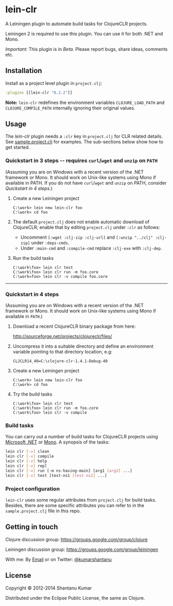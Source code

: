 # lein-clr

A Leiningen plugin to automate build tasks for ClojureCLR projects.

Leiningen 2 is required to use this plugin. You can use it for both .NET and Mono.

*Important:* This plugin is in _Beta_. Please report bugs, share ideas, comments etc.


## Installation

Install as a project level plugin in `project.clj`:

```clojure
:plugins [[lein-clr "0.2.2"]]
```

**Note:** `lein-clr` redefines the environment variables `CLOJURE_LOAD_PATH`
and `CLOJURE_COMPILE_PATH` internally ignoring their original values.


## Usage

The _lein-clr_ plugin needs a `:clr` key in `project.clj` for CLR related details. See [sample.project.clj](/kumarshantanu/lein-clr/sample.project.clj) for examples. The sub-sections below show how to get started.

### Quickstart in 3 steps -- requires `curl`/`wget` and `unzip` on `PATH`

(Assuming you are on Windows with a recent version of the .NET framework or Mono.
It should work on Unix-like systems using Mono if available in PATH. If you do
not have `curl`/`wget` and `unzip` on PATH, consider _Quickstart in 4 steps_.)

1. Create a new Leiningen project

    ```batch
    C:\work> lein new lein-clr foo
    C:\work> cd foo
    ```

2. The default `project.clj` does not enable automatic download of ClojureCLR;
   enable that by editing `project.clj` under `:clr` as follows:
   * Uncomment `[:wget :clj-zip :clj-url]` and `[:unzip "../clj" :clj-zip]`
     under `:deps-cmds`.
   * Under `:main-cmd` and `:compile-cmd` replace `:clj-exe` with `:clj-dep`.

3. Run the build tasks

    ```batch
    C:\work\foo> lein clr test
    C:\work\foo> lein clr run -m foo.core
    C:\work=foo> lein clr -v compile foo.core
    ```

--------

### Quickstart in 4 steps

(Assuming you are on Windows with a recent version of the .NET framework or
Mono. It should work on Unix-like systems using Mono if available in `PATH`.)

1. Download a recent ClojureCLR binary package from here:

   http://sourceforge.net/projects/clojureclr/files/

2. Uncompress it into a suitable directory and define an environment variable
   pointing to that directory location, e.g:

   `CLJCLR14_40=C:\clojure-clr-1.4.1-Debug-40`

3. Create a new Leiningen project

   ```batch
   C:\work> lein new lein-clr foo
   C:\work> cd foo
   ```

4. Try the build tasks

   ```batch
   C:\work\foo> lein clr test
   C:\work\foo> lein clr run -m foo.core
   C:\work\foo> lein clr -v compile
   ```

### Build tasks

You can carry out a number of build tasks for ClojureCLR projects
using [Microsoft .NET](http://en.wikipedia.org/wiki/.NET_Framework)
or [Mono](http://www.mono-project.com). A synopsis of the tasks:

```bash
lein clr [-v] clean
lein clr [-v] compile
lein clr [-v] help
lein clr [-v] repl
lein clr [-v] run [-m ns-having-main] [arg1 [arg2] ...]
lein clr [-v] test [test-ns1 [test-ns2] ...]
```

### Project configuration

`lein-clr` uses some regular attributes from `project.clj` for build tasks.
Besides, there are some specific attributes you can refer to in the
`sample.project.clj` file in this repo.


## Getting in touch

Clojure discussion group: https://groups.google.com/group/clojure

Leiningen discussion group: https://groups.google.com/group/leiningen

With me: By [Email](mailto:kumar.shantanu@gmail.com)
or on Twitter: [@kumarshantanu](https://twitter.com/kumarshantanu)


## License

Copyright © 2012-2014 Shantanu Kumar

Distributed under the Eclipse Public License, the same as Clojure.
